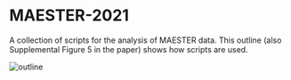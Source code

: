 # MAESTER-2021

A collection of scripts for the analysis of MAESTER data. This outline (also Supplemental Figure 5 in the paper) shows how scripts are used.

![outline](https://github.com/vangalenlab/MAESTER-2021/blob/main/Supplemental%20Figure%205%20-%20Analysis%20pipelines%20v2.png)

